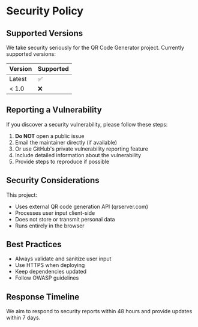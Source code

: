 # Security Policy

## Supported Versions

We take security seriously for the QR Code Generator project. Currently supported versions:

| Version | Supported          |
| ------- | ------------------ |
| Latest  | :white_check_mark: |
| < 1.0   | :x:                |

## Reporting a Vulnerability

If you discover a security vulnerability, please follow these steps:

1. **Do NOT** open a public issue
2. Email the maintainer directly (if available)
3. Or use GitHub's private vulnerability reporting feature
4. Include detailed information about the vulnerability
5. Provide steps to reproduce if possible

## Security Considerations

This project:
- Uses external QR code generation API (qrserver.com)
- Processes user input client-side
- Does not store or transmit personal data
- Runs entirely in the browser

## Best Practices
- Always validate and sanitize user input
- Use HTTPS when deploying
- Keep dependencies updated
- Follow OWASP guidelines

## Response Timeline
We aim to respond to security reports within 48 hours and provide updates within 7 days.
